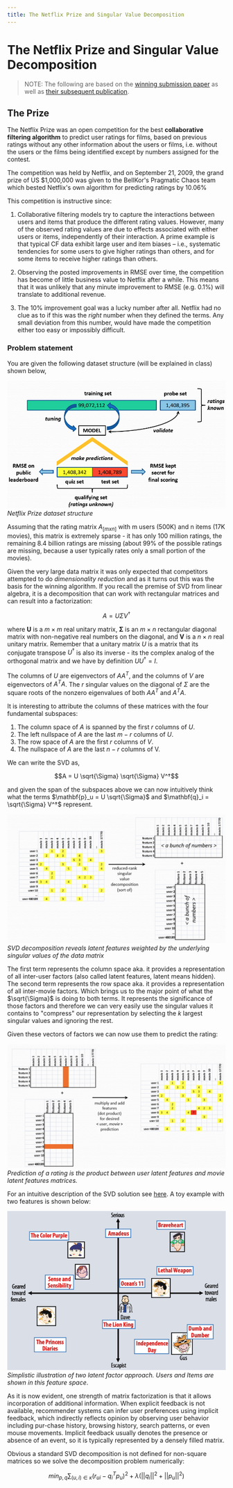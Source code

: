 ```yaml
---
title: The Netflix Prize and Singular Value Decomposition
---
```


#  The Netflix Prize and Singular Value Decomposition

> NOTE: The following are based on the [winning submission paper](https://www.netflixprize.com/assets/GrandPrize2009_BPC_BellKor.pdf) as well as [their subsequent publication](https://datajobs.com/data-science-repo/Recommender-Systems-[Netflix].pdf). 

## The Prize

The Netflix Prize was an open competition for the best **collaborative filtering algorithm** to predict user ratings for films, based on previous ratings without any other information about the users or films, i.e. without the users or the films being identified except by numbers assigned for the contest.

The competition was held by Netflix, and on September 21, 2009, the grand prize of US \$1,000,000 was given to the BellKor's Pragmatic Chaos team which bested Netflix's own algorithm for predicting ratings by 10.06\%

This competition is instructive since:

1. Collaborative filtering models try to capture the interactions between users and items that produce the different rating values. However, many of the observed rating values are due to effects associated with either users or items, independently of their interaction. A prime example is that typical CF data exhibit large user and item biases – i.e., systematic tendencies for some users to give higher ratings than others, and for some items to receive higher ratings than others.

2. Observing the posted improvements in RMSE over time, the competition has become of little business value to Netflix after a while. This means that it was unlikely that any minute improvement to RMSE (e.g. 0.1%) will translate to additional revenue.

3. The 10% improvement goal was a lucky number after all. Netflix had no clue as to if this was the *right* number when they defined the terms. Any small deviation from this number, would have made the competition either too easy or impossibly difficult.

### Problem statement

You are given the following dataset structure (will be explained in class) shown below,

![netflix-dataset](images/netflix-dataset.png)
*Netflix Prize dataset structure*

Assuming that the rating matrix $A_{[m x n]}$ with m users (500K) and n items (17K movies), this matrix is extremely sparse - it has only 100 million ratings, the remaining 8.4 billion ratings are missing (about 99% of the possible ratings are missing, because a user typically rates only a small portion of the movies). 

Given the very large data matrix it was only expected that competitors attempted to do  _dimensionality reduction_ and as it turns out this was the basis for the winning algorithm. If you recall the premise of SVD from linear algebra, it is a decomposition that can work with rectangular matrices and can result into a factorization:

$$A = U \Sigma V^†$$

where  $\mathbf{U}$ is a $m \times m$ real unitary matrix, $\mathbf{\Sigma}$ is an $m \times n$ rectangular diagonal matrix with non-negative real numbers on the diagonal, and $\mathbf{V}$  is a $n \times n$ real unitary matrix. Remember that a unitary matrix $U$ is a matrix that its conjugate transpose $U^†$ is also its inverse - its the complex analog of the orthogonal matrix and we have by definition $UU^†=I$.  

The columns of $U$ are eigenvectors of $AA^T$, and the columns of $V$ are eigenvectors of $A^TA$. The $r$ singular values on the diagonal of $\Sigma$ are the square roots of the nonzero eigenvalues of both $AA^T$ and $A^TA$.

It is interesting to attribute the columns of these matrices with the four fundamental subspaces:

1. The column space of $A$ is spanned by the first $r$ columns of $U$.
2. The left nullspace of $A$ are the last $m-r$ columns of $U$.
3. The row space of $A$ are the first $r$ columns of $V$.
4. The nullspace of $A$ are the last $n-r$ columns of V. 

We can write the SVD as,

$$A = U \sqrt{\Sigma} \sqrt{\Sigma} V^†$$

and given the span of the subspaces above we can now intuitively think what the terms $\mathbf{p}_u = U \sqrt{\Sigma}$ and $\mathbf{q}_i = \sqrt{\Sigma} V^†$ represent. 

![svd-netflix](images/svd-netflix.png)
*SVD decomposition reveals latent features weighted by the underlying singular values of the data matrix*

The first term represents the column space aka. it provides a representation of all inter-user factors (also called latent features, latent means hidden).  The second term represents the row space aka. it provides a representation of all inter-movie factors. Which brings us to the major point of what the $\sqrt{\Sigma}$ is doing to both terms. It represents the significance of those factors and therefore we can very easily use the singular values it contains to "compress" our representation by selecting the $k$ largest singular values and ignoring the rest.

Given these vectors of factors we can now use them to predict the rating:

![svd-netflix-prediction](images/svd-netflix-prediction.png)
*Prediction of a rating is the product between user latent features and movie latent features matrices.*

For an intuitive description of the SVD solution see [here](https://sifter.org/~simon/journal/20061211.html). A toy example with two features is shown below:

![latent-factor-approach](images/latent-factor-approach.png#center)
*Simplistic illustration of two latent factor approach. Users and Items are shown in this feature space*. 

As it is now evident, one strength of matrix factorization is that it allows incorporation of additional information. When explicit feedback is not available, recommender systems can infer user preferences using implicit feedback, which indirectly reflects opinion by observing user behavior including pur-chase history, browsing history, search patterns, or even mouse movements. Implicit feedback usually denotes the presence or absence of an event, so it is typically represented by a densely filled matrix. 

Obvious a standard SVD decomposition is not defined for non-square matrices so we solve the decomposition problem numerically:

$$ min_{p, q} \sum_{(u, i) \in \kappa} (r_{ui} - q_i^T p_u)^2 + \lambda (||q_i||^2 + ||p_u||^2)$$

<!-- ## Solution
We use the indexing notation to distinguish two different users $u,v$, and movies $i, j$. A rating $r_{ui}$ indicates
the preference by user $u$ of movie $i$. Values are ranging from 1 (star) indicating no interest to 5 (stars) indicating a strong
interest. We distinguish predicted ratings from known ones, by using the notation $\hat{r}_{ui}$ for the predicted value.
The scalar $t_{ui}$ denotes the time of rating $r_{ui}$. Here, time is measured in days, so $t_{ui}$ counts the number of days elapsed
since some early time point.  The $(u,i)$ pairs for which $r_{ui}$ is known are stored in the training set $K = \{ (u,i) | r_{ui} \}$. Notice that $K$ includes also the Probe set. Each user $u$ is associated with a set of items denoted by $R(u)$, which contains all the items for which ratings by $u$ are available. Likewise, $R(i)$ denotes the set of users who rated item $i$. Sometimes, we also use a set denoted by $N(u)$, which contains all items for which $u$ provided a rating, even if the rating value is unknown. Thus, $N(u)$ extends $R(u)$ by also considering the ratings in the Qualifying set. -->
